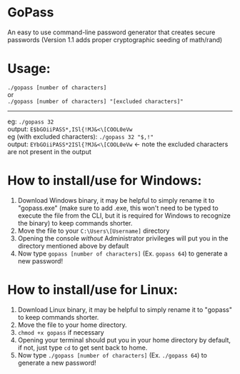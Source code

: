 # GoPass

An easy to use command-line password generator that creates secure passwords (Version 1.1 adds proper cryptographic
seeding of math/rand)

# Usage:

`./gopass [number of characters]`<br>
or <br>
`./gopass [number of characters] "[excluded characters]"`

<hr>

eg: `./gopass 32` <br>
output: `E$bGOiiPASS*,ISl{!MJ&<\[COOL0eVw` <br>
eg (with excluded characters): `./gopass 32 "$,!"` <br>
output: `EYbGOiiPASS*2ISl{?MJ&<\[COOL0eVw` <- note the excluded characters are not present in the output

# How to install/use for Windows:

1. Download Windows binary, it may be helpful to simply rename it to "gopass.exe" (make sure to add .exe, this won't
   need to
   be typed to execute the file from the CLI, but it is required for Windows to recognize the binary) to keep
   commands shorter.
2. Move the file to your `C:\Users\[Username]` directory
3. Opening the console *without* Administrator privileges will put you in the directory mentioned above by default
4. Now type `gopass [number of characters]` (Ex. `gopass 64`) to generate a new password!

# How to install/use for Linux:

1. Download Linux binary, it may be helpful to simply rename it to "gopass" to keep commands shorter.
2. Move the file to your home directory.
3. `chmod +x gopass` if necessary
3. Opening your terminal should put you in your home directory by default, if not, just type `cd` to get sent back to
   home.
4. Now type `./gopass [number of characters]` (Ex. `./gopass 64`) to generate a new password!